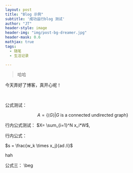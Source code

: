 ```yaml
---
layout: post
title: "Blog 示例"
subtitle: '成功运行blog 测试'
author: "JT"
header-style: image
header-img: "img/post-bg-dreamer.jpg"
header-mask: 0.6
mathjax: true
tags:
  - 随笔
  - 生活记录

---
```


> 哈哈


今天弄好了博客，真开心呢！

<br>

公式测试：

$$
A = \{ \langle G \rangle \vert G \text{ is a connected undirected graph}\}
$$

行内公式测试： $X= \sum_{i=1}^N x_i*W$, 

行内公式： 

$s = \frac{w_k \times x_j}{ad /i}$

hah 


公式三：
\beg

